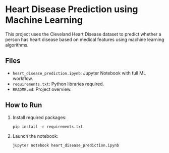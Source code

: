 # Heart Disease Prediction using Machine Learning

This project uses the Cleveland Heart Disease dataset to predict whether a person has heart disease based on medical features using machine learning algorithms.

## Files
- `heart_disease_prediction.ipynb`: Jupyter Notebook with full ML workflow.
- `requirements.txt`: Python libraries required.
- `README.md`: Project overview.

## How to Run
1. Install required packages:
   ```
   pip install -r requirements.txt
   ```
2. Launch the notebook:
   ```
   jupyter notebook heart_disease_prediction.ipynb
   ```
